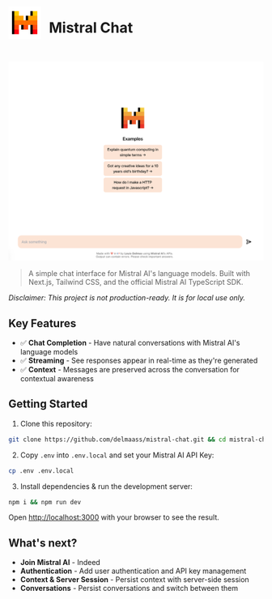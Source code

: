 <div style="display: flex; align-items: center; gap: 16px">
    <img src="public/images/icon.png" width="64" height="64" alt="Mistral AI Logo">
    <h1 style="border: 0px">Mistral Chat</h1>
</div>

<br />

![Interface UI](screenshot_1.png)

> A simple chat interface for Mistral AI's language models. Built with Next.js, Tailwind CSS, and the official Mistral AI TypeScript SDK.

_Disclaimer: This project is not production-ready. It is for local use only._

## Key Features

- ✅ **Chat Completion** - Have natural conversations with Mistral AI's language models
- ✅ **Streaming** - See responses appear in real-time as they're generated
- ✅ **Context** - Messages are preserved across the conversation for contextual awareness

## Getting Started

1. Clone this repository:

```bash
git clone https://github.com/delmaass/mistral-chat.git && cd mistral-chat
```

2. Copy `.env` into `.env.local` and set your Mistral AI API Key:

```bash
cp .env .env.local
```

3. Install dependencies & run the development server:

```bash
npm i && npm run dev
```

Open [http://localhost:3000](http://localhost:3000) with your browser to see the result.

## What's next?

- **Join Mistral AI** - Indeed
- **Authentication** - Add user authentication and API key management
- **Context & Server Session** - Persist context with server-side session
- **Conversations** - Persist conversations and switch between them
